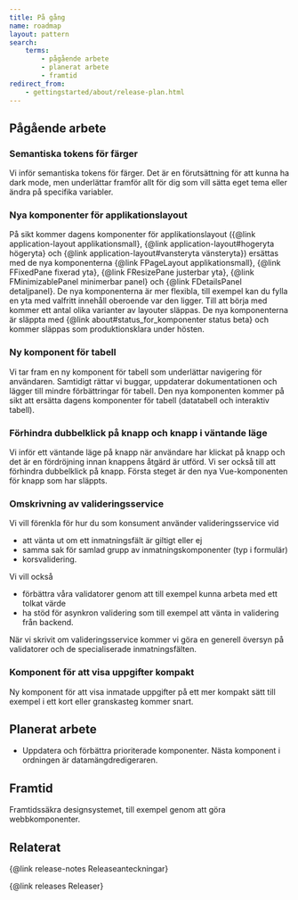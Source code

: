```yaml
---
title: På gång
name: roadmap
layout: pattern
search:
    terms:
        - pågående arbete
        - planerat arbete
        - framtid
redirect_from:
    - gettingstarted/about/release-plan.html
---
```


## Pågående arbete

### Semantiska tokens för färger

Vi inför semantiska tokens för färger.
Det är en förutsättning för att kunna ha dark mode, men underlättar framför allt för dig som vill sätta eget tema eller ändra på specifika variabler.

### Nya komponenter för applikationslayout

På sikt kommer dagens komponenter för applikationslayout ({@link application-layout applikationsmall}, {@link application-layout#hogeryta högeryta} och {@link application-layout#vansteryta vänsteryta}) ersättas med de nya komponenterna {@link FPageLayout applikationsmall}, {@link FFixedPane fixerad yta}, {@link FResizePane justerbar yta},
{@link FMinimizablePanel minimerbar panel} och {@link FDetailsPanel detaljpanel}.
De nya komponenterna är mer flexibla, till exempel kan du fylla en yta med valfritt innehåll oberoende var den ligger.
Till att börja med kommer ett antal olika varianter av layouter släppas.
De nya komponenterna är släppta med {@link about#status_for_komponenter status beta} och kommer släppas som produktionsklara under hösten.

### Ny komponent för tabell

Vi tar fram en ny komponent för tabell som underlättar navigering för användaren.
Samtidigt rättar vi buggar, uppdaterar dokumentationen och lägger till mindre förbättringar för tabell.
Den nya komponenten kommer på sikt att ersätta dagens komponenter för tabell (datatabell och interaktiv tabell).

### Förhindra dubbelklick på knapp och knapp i väntande läge

Vi inför ett väntande läge på knapp när användare har klickat på knapp och det är en fördröjning innan knappens åtgärd är utförd.
Vi ser också till att förhindra dubbelklick på knapp.
Första steget är den nya Vue-komponenten för knapp som har släppts.

### Omskrivning av valideringsservice

Vi vill förenkla för hur du som konsument använder valideringsservice vid

- att vänta ut om ett inmatningsfält är giltigt eller ej
- samma sak för samlad grupp av inmatningskomponenter (typ i formulär)
- korsvalidering.

Vi vill också

- förbättra våra validatorer genom att till exempel kunna arbeta med ett tolkat värde
- ha stöd för asynkron validering som till exempel att vänta in validering från backend.

När vi skrivit om valideringsservice kommer vi göra en generell översyn på validatorer och de specialiserade inmatningsfälten.

### Komponent för att visa uppgifter kompakt

Ny komponent för att visa inmatade uppgifter på ett mer kompakt sätt till exempel i ett kort eller granskasteg kommer snart.

## Planerat arbete

- Uppdatera och förbättra prioriterade komponenter.
  Nästa komponent i ordningen är datamängdredigeraren.

## Framtid

Framtidssäkra designsystemet, till exempel genom att göra webbkomponenter.

## Relaterat

{@link release-notes Releaseanteckningar}

{@link releases Releaser}
